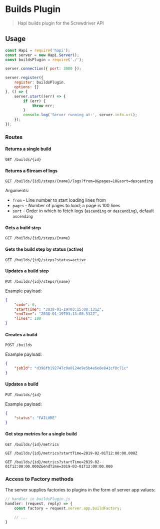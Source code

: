 # Builds Plugin
> Hapi builds plugin for the Screwdriver API

## Usage
```javascript
const Hapi = require('hapi');
const server = new Hapi.Server();
const buildsPlugin = require('./');

server.connection({ port: 3000 });

server.register({
    register: buildsPlugin,
    options: {}
}, () => {
    server.start((err) => {
        if (err) {
            throw err;
        }
        console.log('Server running at:', server.info.uri);
    });
});

```

### Routes

#### Returns a single build
`GET /builds/{id}`

#### Returns a Stream of logs
`GET /builds/{id}/steps/{name}/logs?from=0&pages=10&sort=descending`

Arguments:

* `from` - Line number to start loading lines from
* `pages` - Number of pages to load; a page is 100 lines
* `sort` - Order in which to fetch logs (`ascending` or `descending`), default `ascending`

#### Gets a build step
`GET /builds/{id}/steps/{name}`

#### Gets the build step by status (active)
`GET /builds/{id}/steps?status=active`

#### Updates a build step
`PUT /builds/{id}/steps/{name}`

Example payload:
```json
{
    "code": 0,
    "startTime": "2038-01-19T03:15:08.131Z",
    "endTime": "2038-01-19T03:15:08.532Z",
    "lines": 100
}
```

#### Creates a build
`POST /builds`

Example payload:
```json
{
    "jobId": "d398fb192747c9a0124e9e5b4e6e8e841cf8c71c"
}
```

#### Updates a build
`PUT /builds/{id}`

Example payload:
```json
{
    "status": "FAILURE"
}
```

#### Get step metrics for a single build
`GET /builds/{id}/metrics`

`GET /builds/{id}/metrics?startTime=2019-02-01T12:00:00.000Z`

`GET /builds/{id}/metrics?startTime=2019-02-01T12:00:00.000Z&endTime=2019-03-01T12:00:00.000`

### Access to Factory methods
The server supplies factories to plugins in the form of server app values:

```js
// handler in buildsPlugin.js
handler: (request, reply) => {
    const factory = request.server.app.buildFactory;

    // ...
}
```

